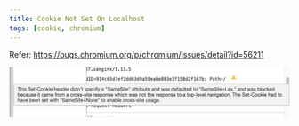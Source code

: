 ```yaml
---
title: Cookie Not Set On Localhost
tags: [cookie, chromium]
---
```


<v-note-header v-bind="frontmatter" />

Refer: https://bugs.chromium.org/p/chromium/issues/detail?id=56211

![Set Cookie](./img/set-cookie-failed.png)
